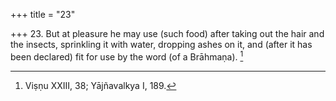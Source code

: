 +++
title = "23"

+++
23. But at pleasure he may use (such food) after taking out the hair and the insects, sprinkling it with water, dropping ashes on it, and (after it has been declared) fit for use by the word (of a Brāhmaṇa). [^17] 


[^17]:  Viṣṇu XXIII, 38; Yājñavalkya I, 189.
